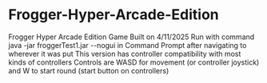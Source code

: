 # Frogger-Hyper-Arcade-Edition
Frogger Hyper Arcade Edition Game
Built on 4/11/2025
Run with command java -jar froggerTest1.jar --nogui in Command Prompt after navigating to wherever it was put
This version has controller compatibility with most kinds of controllers
Controls are WASD for movement (or controller joystick) and W to start round (start button on controllers)
